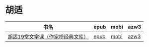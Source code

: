 # 胡适

| 书名 | epub | mobi | azw3 |
| --- | --- | --- | --- |
| [胡适19堂文学课（作家榜经典文库）](http://ct.dalanmei.com/f/31084289-571815676-dac815) | [epub](http://ct.dalanmei.com/f/31084289-571815676-dac815) | [mobi](http://ct.dalanmei.com/f/31084289-571546723-bf7916) | [azw3](http://ct.dalanmei.com/f/31084289-572197877-290daf) |
